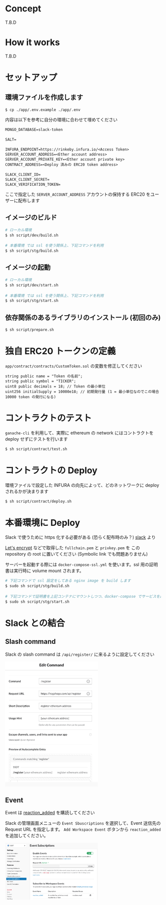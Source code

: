 # Concept

T.B.D

# How it works

T.B.D

# セットアップ

## 環境ファイルを作成します

```
$ cp ./app/.env.example ./app/.env
```

内容は以下を参考に自分の環境に合わせて埋めてください

```
MONGO_DATABASE=slack-token

SALT=

INFURA_ENDPOINT=https://rinkeby.infura.io/<Access Token>
SERVER_ACCOUNT_ADDRESS=<Ether account address>
SERVER_ACCOUNT_PRIVATE_KEY=<Ether account private key>
CONTRACT_ADDRESS=<Deploy 済みの ERC20 token address>

SLACK_CLIENT_ID=
SLACK_CLIENT_SECRET=
SLACK_VERIFICATION_TOKEN=
```

ここで指定した `SERVER_ACCOUNT_ADDRESS` アカウントの保持する ERC20 をユーザーに配布します

## イメージのビルド

```bash
# ローカル環境
$ sh script/dev/build.sh

# 本番環境 では ssl を使う関係上、下記コマンドを利用
$ sh script/stg/build.sh
```

## イメージの起動

```bash
# ローカル環境
$ sh script/dev/start.sh

# 本番環境 では ssl を使う関係上、下記コマンドを利用
$ sh script/stg/start.sh
```

## 依存関係のあるライブラリのインストール (初回のみ)

```bash
$ sh script/prepare.sh
```

# 独自 ERC20 トークンの定義

`app/contract/contracts/CustomToken.sol` の変数を修正してください

```
string public name = "Token の名前";
string public symbol = "TICKER";
uint8 public decimals = 18; // Token の最小単位 
uint256 initialSupply = 10000e18; // 初期発行量 (1 = 最小単位なのでこの場合 10000 token の発行になる) 
```

# コントラクトのテスト

`ganache-cli` を利用して、実際に ethereum の network にはコントラクトを deploy せずにテストを行います

```bash
$ sh script/contract/test.sh
```

# コントラクトの Deploy

環境ファイルで設定した INFURA の向先によって、どのネットワークに deploy されるかが決まります

```bash
$ sh script/contract/deploy.sh
```

# 本番環境に Deploy

Slack で使うために https 化する必要がある (恐らく配布時のみ？) [slack](https://api.slack.com/slash-commands#ssl) より

[Let's encrypt](https://letsencrypt.org/) などで取得した `fullchain.pem` と `privkey.pem` を この repository の root に置いてください (Symbolic link でも問題ありません)

サーバーを起動する際には `docker-compose-ssl.yml` を使います。ssl 用の証明書は実行時に volume mount されます。

```bash
# 下記コマンドで ssl 設定をしてある nginx image を build します
$ sudo sh script/stg/build.sh

# 下記コマンドで証明書を上記コンテナにマウントしつつ、docker-compose でサービスを起動します
$ sudo sh script/stg/start.sh
```

# Slack との結合

## Slash command

Slack の slash command は `/api/register/` に来るように設定してください

<img src="/images/slack-token-image1.png" width="300">

## Event

Event は [reaction_added](https://api.slack.com/events/reaction_added) を購読してください

Slack の管理画面メニューの `Event Sbuscriptions` を選択して、Event 送信先の Request URL を指定します。
`Add Workspace Event` ボタンから `reaction_added` を追加してください。

<img src="/images/slack-token-image2.png" width="300">

